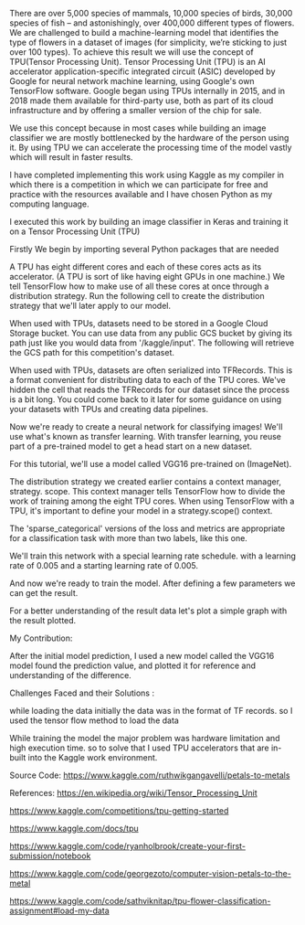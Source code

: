 There are over 5,000 species of mammals, 10,000 species of birds, 30,000 species of fish – and astonishingly, over 400,000 different types of flowers.
We are  challenged to build a machine-learning model that identifies the type of flowers in a dataset of images (for simplicity, we’re sticking to just over 100 types).
To achieve this result we will use the concept of TPU(Tensor Processing Unit).
Tensor Processing Unit (TPU) is an AI accelerator application-specific integrated circuit (ASIC) developed by Google for neural network machine learning, using Google's own TensorFlow software. Google began using TPUs internally in 2015, and in 2018 made them available for third-party use, both as part of its cloud infrastructure and by offering a smaller version of the chip for sale.


We use this concept because in most cases while building an image classifier we are mostly bottlenecked by the hardware of the person using it. By using TPU we can accelerate the processing time of the model vastly which will result in faster results.


I have completed implementing this work using Kaggle as my compiler in which there is a competition in which we can participate for free and practice with the resources available and I have chosen Python as my computing language.


I executed this work by building an image classifier in Keras and training it on a Tensor Processing Unit (TPU)


Firstly We begin by importing several Python packages that are needed


A TPU has eight different cores and each of these cores acts as its accelerator. (A TPU is sort of like having eight GPUs in one machine.) We tell TensorFlow how to make use of all these cores at once through a distribution strategy. Run the following cell to create the distribution strategy that we'll later apply to our model.



When used with TPUs, datasets need to be stored in a Google Cloud Storage bucket. You can use data from any public GCS bucket by giving its path just like you would data from '/kaggle/input'. The following will retrieve the GCS path for this competition's dataset.


When used with TPUs, datasets are often serialized into TFRecords. This is a format convenient for distributing data to each of the TPU cores. We've hidden the cell that reads the TFRecords for our dataset since the process is a bit long. You could come back to it later for some guidance on using your datasets with TPUs and creating data pipelines.


Now we're ready to create a neural network for classifying images! We'll use what's known as transfer learning. With transfer learning, you reuse part of a pre-trained model to get a head start on a new dataset.

For this tutorial, we'll use a model called VGG16 pre-trained on (ImageNet).

The distribution strategy we created earlier contains a context manager, strategy. scope. This context manager tells TensorFlow how to divide the work of training among the eight TPU cores. When using TensorFlow with a TPU, it's important to define your model in a strategy.scope() context.



The 'sparse_categorical' versions of the loss and metrics are appropriate for a classification task with more than two labels, like this one.


We'll train this network with a special learning rate schedule. with a learning rate of 0.005 and a starting learning rate of 0.005.


And now we're ready to train the model. After defining a few parameters we can get the result.


For a better understanding of the result data let's plot a simple graph with the result plotted.

My Contribution:

After the initial model prediction, I used a new model called the VGG16 model found the prediction value, and plotted it for reference and understanding of the difference.



Challenges Faced and their Solutions :

while loading the data initially the data was in the format of TF records. so I used the tensor flow method to load the data

While training the model the major problem was hardware limitation and high execution time. so to solve that I used TPU accelerators that are in-built into the Kaggle work environment.


Source Code: https://www.kaggle.com/ruthwikgangavelli/petals-to-metals 


References:
https://en.wikipedia.org/wiki/Tensor_Processing_Unit 

https://www.kaggle.com/competitions/tpu-getting-started 

https://www.kaggle.com/docs/tpu 

https://www.kaggle.com/code/ryanholbrook/create-your-first-submission/notebook 

https://www.kaggle.com/code/georgezoto/computer-vision-petals-to-the-metal 

https://www.kaggle.com/code/sathviknitap/tpu-flower-classification-assignment#load-my-data 

